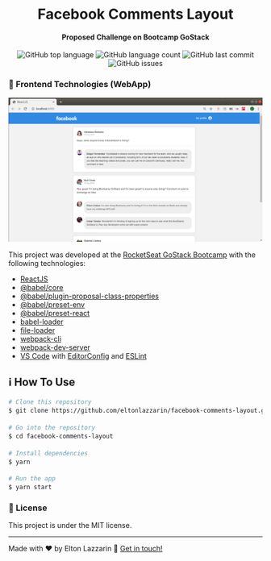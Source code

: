 <h1 align="center">
    <img alt="" src="" />
    <br>
    Facebook Comments Layout
</h1>

<h4 align="center">
  Proposed Challenge on Bootcamp GoStack
</h4>
<p align="center">
  <img alt="GitHub top language" src="https://img.shields.io/github/languages/top/eltonlazzarin/facebook-comments-layout">
    
  <img alt="GitHub language count" src="https://img.shields.io/github/languages/count/eltonlazzarin/facebook-comments-layout">

  <img alt="GitHub last commit" src="https://img.shields.io/github/last-commit/eltonlazzarin/facebook-comments-layout">

  <img alt="GitHub issues" src="https://img.shields.io/github/issues/eltonlazzarin/facebook-comments-layout">   

  ### :rocket: Frontend Technologies (WebApp)
  <p align="center">
   <img alt="SaaS Web" src="https://github.com/eltonlazzarin/facebook-comments-layout/blob/master/facebookcomments.png">  
   
  This project was developed at the [RocketSeat GoStack Bootcamp](https://rocketseat.com.br/bootcamp) with the following technologies:

  - [ReactJS](https://reactjs.org/)
  - [@babel/core](https://github.com/babel/babel/tree/master/packages/babel-core)
  - [@babel/plugin-proposal-class-properties](https://github.com/babel/babel/)
  - [@babel/preset-env](https://babeljs.io/docs/en/babel-preset-env)
  - [@babel/preset-react](https://babeljs.io/docs/en/babel-preset-react)
  - [babel-loader](https://github.com/webpack-contrib/css-loader)
  - [file-loader](https://github.com/webpack-contrib/style-loader)
  - [webpack-cli](https://webpack.js.org/api/cli/)
  - [webpack-dev-server](https://github.com/webpack/webpack-dev-server)
  - [VS Code](https://code.visualstudio.com) with [EditorConfig](https://marketplace.visualstudio.com/items?itemName=EditorConfig.EditorConfig) and [ESLint](https://marketplace.visualstudio.com/items?itemName=dbaeumer.vscode-eslint)

  ## :information_source: How To Use

  ```bash
  # Clone this repository
  $ git clone https://github.com/eltonlazzarin/facebook-comments-layout.git

  # Go into the repository
  $ cd facebook-comments-layout

  # Install dependencies
  $ yarn

  # Run the app
  $ yarn start
  ```


  ### :memo: License

  This project is under the MIT license.

  ---

Made with ♥ by Elton Lazzarin :wave: [Get in touch!](https://www.linkedin.com/in/eltonlazzarin)

